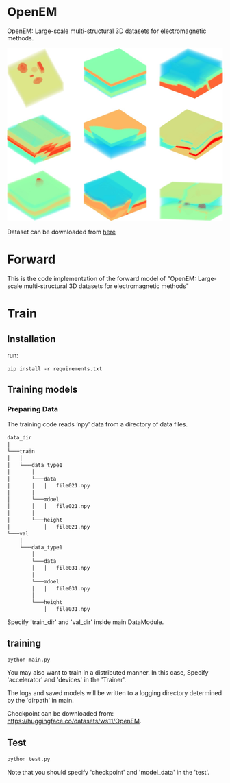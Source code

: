 # OpenEM
OpenEM: Large-scale multi-structural 3D datasets for electromagnetic methods.

<img src="./img/fig03.jpg">

Dataset can be downloaded from [here](https://huggingface.co/datasets/ws11/OpenEM)

# Forward 
This is the code implementation of the forward model of "OpenEM: Large-scale multi-structural 3D datasets for electromagnetic methods"

# Train

## Installation
run:
```
pip install -r requirements.txt
```
## Training models

### Preparing Data

The training code reads ‘npy’ data from a directory of data files. 

```
data_dir
│       
└───train
│   │
│   └───data_type1
│       │   
│       └───data
│       │   │   file021.npy
│       │
│       └───mdoel  
│       │   │   file021.npy
│       │
│       └───height  
│           │   file021.npy
└───val
    │
    └───data_type1
        │   
        └───data
        │   │   file031.npy
        │
        └───mdoel  
        │   │   file031.npy
        │
        └───height  
            │   file031.npy
``` 

Specify 'train_dir' and 'val_dir' inside main DataModule.

## training
```
python main.py
```
You may also want to train in a distributed manner. In this case, Specify 'accelerator' and 'devices' in the 'Trainer'.

The logs and saved models will be written to a logging directory determined by the 'dirpath' in main.

Checkpoint can be downloaded from: https://huggingface.co/datasets/ws11/OpenEM.

## Test
```bash
python test.py
```
Note that you should specify 'checkpoint' and 'model_data' in the 'test'.




